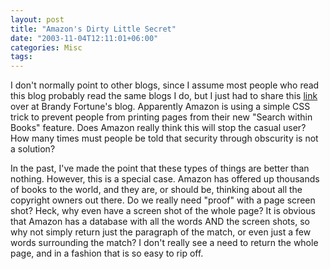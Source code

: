 ```yaml
---
layout: post
title: "Amazon's Dirty Little Secret"
date: "2003-11-04T12:11:01+06:00"
categories: Misc 
tags: 
---
```


I don't normally point to other blogs, since I assume most people who read this blog probably read the same blogs I do, but I just had to share this <a href="http://mediadiva.net/mt/archives/000298.html">link</a>  over at Brandy Fortune's blog. Apparently Amazon is using a simple CSS trick to prevent people from printing pages from their new "Search within Books" feature. Does Amazon really think this will stop the casual user? How many times must people be told that security through obscurity is not a solution? 

In the past, I've made the point that these types of things are better than nothing. However, this is a special case. Amazon has offered up thousands of books to the world, and they are, or should be, thinking about all the copyright owners out there. Do we really need "proof" with a page screen shot? Heck, why even have a screen shot of the whole page? It is obvious that Amazon has a database with all the words AND the screen shots, so why not simply return just the paragraph of the match, or even just a few words surrounding the match? I don't really see a need to return the whole page, and in a fashion that is so easy to rip off.